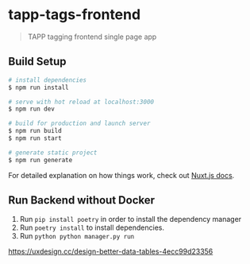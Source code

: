 # tapp-tags-frontend

> TAPP tagging frontend single page app

## Build Setup

``` bash
# install dependencies
$ npm run install

# serve with hot reload at localhost:3000
$ npm run dev

# build for production and launch server
$ npm run build
$ npm run start

# generate static project
$ npm run generate
```

For detailed explanation on how things work, check out [Nuxt.js docs](https://nuxtjs.org).

## Run Backend without Docker

1. Run `pip install poetry` in order to install the dependency manager
2. Run `poetry install` to install dependencies.
3. Run `python python manager.py run`

https://uxdesign.cc/design-better-data-tables-4ecc99d23356
